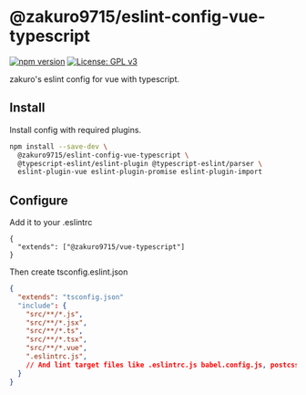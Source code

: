 # @zakuro9715/eslint-config-vue-typescript

[![npm version](https://badge.fury.io/js/%40zakuro9715%2Feslint-config-vue-typescript.svg)](https://badge.fury.io/js/%40zakuro9715%2Feslint-config-vue-typescript)
[![License: GPL v3](https://img.shields.io/badge/License-GPLv3-blue.svg)](https://www.gnu.org/licenses/gpl-3.0)

zakuro's eslint config for vue with typescript.

## Install

Install config with required plugins.

```sh
npm install --save-dev \
  @zakuro9715/eslint-config-vue-typescript \
  @typescript-eslint/eslint-plugin @typescript-eslint/parser \
  eslint-plugin-vue eslint-plugin-promise eslint-plugin-import
```

## Configure

Add it to your .eslintrc

```.eslintrc
{
  "extends": ["@zakuro9715/vue-typescript"]
}
```

Then create tsconfig.eslint.json

```tsconfig.eslint.json
{
  "extends": "tsconfig.json"
  "include": {
    "src/**/*.js",
    "src/**/*.jsx",
    "src/**/*.ts",
    "src/**/*.tsx",
    "src/**/*.vue",
    ".eslintrc.js",
    // And lint target files like .eslintrc.js babel.config.js, postcss.js
  }
}
```
